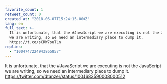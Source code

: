 ```yaml
---
favorite_count: 1
retweet_count: 0
created_at: "2018-06-07T15:24:15.000Z"
lang: en
full_text: >-
  It is unfortunate, that the #JavaScript we are executing is not the JavaScript
  we are writing, so we need an intermediary place to dump it.
  https://t.co/sCRW7suTLn
replies:
  - "1004747224943865857"
---
```


It is unfortunate, that the #JavaScript we are executing is not the JavaScript
we are writing, so we need an intermediary place to dump it.
<https://twitter.com/dtanzer/status/1004683590008000512>
